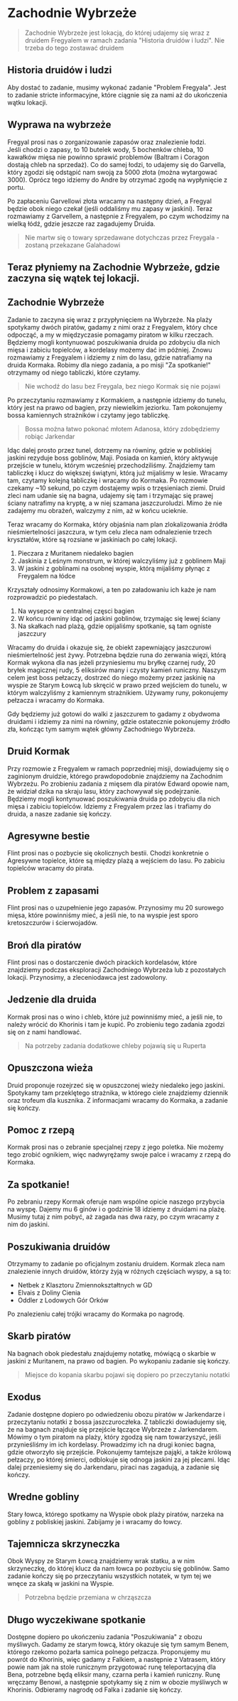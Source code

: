 # Zachodnie Wybrzeże

> Zachodnie Wybrzeże jest lokacją, do której udajemy się wraz z druidem Fregyalem w ramach zadania "Historia druidów i ludzi". Nie trzeba do tego zostawać druidem

## Historia druidów i ludzi

Aby dostać to zadanie, musimy wykonać zadanie "Problem Fregyala".
Jest to zadanie stricte informacyjne, które ciągnie się za nami aż do ukończenia wątku lokacji.

## Wyprawa na wybrzeże

Fregyal prosi nas o zorganizowanie zapasów oraz znalezienie łodzi.  
Jeśli chodzi o zapasy, to 10 butelek wody, 5 bochenków chleba, 10 kawałków mięsa nie powinno sprawić problemów (Baltram i Coragon dostają chleb na sprzedaż). Co do samej łodzi, to udajemy się do Garvella, który zgodzi się odstąpić nam swoją za 5000 złota (można wytargować 3000). Oprócz tego idziemy do Andre by otrzymać zgodę na wypłynięcie z portu.

Po zapłaceniu Garvellowi złota wracamy na następny dzień, a Fregyal będzie obok niego czekał (jeśli oddaliśmy mu zapasy w jaskini). Teraz rozmawiamy z Garvellem, a następnie z Fregyalem, po czym wchodzimy na wielką łódź, gdzie jeszcze raz zagadujemy Druida.
> Nie martw się o towary sprzedawane dotychczas przez Freygala - zostaną przekazane Galahadowi

## Teraz płyniemy na Zachodnie Wybrzeże, gdzie zaczyna się wątek tej lokacji.

## Zachodnie Wybrzeże

Zadanie to zaczyna się wraz z przypłynięciem na Wybrzeże. Na plaży spotykamy dwóch piratów, gadamy z nimi oraz z Fregyalem, który chce odpocząć, a my w międzyczasie pomagamy piratom w kilku rzeczach. Będziemy mogli kontynuować poszukiwania druida po zdobyciu dla nich mięsa i zabiciu topielców, a kordelasy możemy dać im później. Znowu rozmawiamy z Fregyalem i idziemy z nim do lasu, gdzie natrafiamy na druida Kormaka. Robimy dla niego zadania, a po misji "Za spotkanie!" otrzymamy od niego tabliczki, które czytamy.
> Nie wchodź do lasu bez Freygala, bez niego Kormak się nie pojawi

Po przeczytaniu rozmawiamy z Kormakiem, a następnie idziemy do tunelu, który jest na prawo od bagien, przy niewielkim jeziorku. Tam pokonujemy bossa kamiennych strażników i czytamy jego tabliczkę. 
> Bossa można łatwo pokonać młotem Adanosa, który zdobędziemy robiąc Jarkendar

Idąc dalej prosto przez tunel, dotrzemy na równiny, gdzie w pobliskiej jaskini rezyduje boss goblinów, Maji. Posiada on kamień, który aktywuje przejście w tunelu, którym wcześniej przechodziliśmy. Znajdziemy tam tabliczkę i klucz do większej świątyni, którą już mijaliśmy w lesie. Wracamy tam, czytamy kolejną tabliczkę i wracamy do Kormaka. Po rozmowie czekamy ~10 sekund, po czym dostajemy wpis o trzęsieniach ziemi. Druid zleci nam udanie się na bagna, udajemy się tam i trzymając się prawej ściany natrafimy na kryptę, a w niej szamana jaszczuroludzi. Mimo że nie zadajemy mu obrażeń, walczymy z nim, aż w końcu ucieknie.

Teraz wracamy do Kormaka, który objaśnia nam plan zlokalizowania źródła nieśmiertelności jaszczura, w tym celu zleca nam odnalezienie trzech kryształów, które są rozsiane w jaskiniach po całej lokacji.

1. Pieczara z Muritanem niedaleko bagien
2. Jaskinia z Leśnym monstrum, w której walczyliśmy już z goblinem Maji
3. W jaskini z goblinami na osobnej wyspie, którą mijaliśmy płynąc z Freygalem na łódce

Krzyształy odnosimy Kormakowi, a ten po załadowaniu ich każe je nam rozprowadzić po piedestałach.

1. Na wysepce w centralnej częsci bagien
2. W końcu równiny idąc od jaskini goblinów, trzymając się lewej ściany
3. Na skałkach nad plażą, gdzie opijaliśmy spotkanie, są tam ogniste jaszczury

Wracamy do druida i okazuje się, że obiekt zapewniający jaszczurowi nieśmiertelność jest żywy. Potrzebna będzie runa do zerwania więzi, którą Kormak wykona dla nas jeżeli przyniesiemu mu bryłkę czarnej rudy, 20 bryłek magicznej rudy, 5 eliksirów many i czysty kamień runiczny. Naszym celem jest boss pełzaczy, dostrzeć do niego możemy przez jaskinię na wyspie ze Starym Łowcą lub skręcić w prawo przed wejściem do tunelu, w którym walczyliśmy z kamiennym strażnikiem. Używamy runy, pokonujemy pełzacza i wracamy do Kormaka.

Gdy będziemy już gotowi do walki z jaszczurem to gadamy z obydwoma druidami i idziemy za nimi na równiny, gdzie ostatecznie pokonujemy źródło zła, kończąc tym samym wątek główny Zachodniego Wybrzeża. 

## Druid Kormak

Przy rozmowie z Fregyalem w ramach poprzedniej misji, dowiadujemy się o zaginionym druidzie, którego prawdopodobnie znajdziemy na Zachodnim Wybrzeżu. Po zrobieniu zadania z mięsem dla piratów Edward opowie nam, że widział dzika na skraju lasu, który zachowywał się podejrzanie. Będziemy mogli kontynuować poszukiwania druida po zdobyciu dla nich mięsa i zabiciu topielców. Idziemy z Fregyalem przez las i trafiamy do druida, a nasze zadanie się kończy.

## Agresywne bestie

Flint prosi nas o pozbycie się okolicznych bestii. Chodzi konkretnie o Agresywne topielce, które są między plażą a wejściem do lasu. Po zabiciu topielców wracamy do pirata.

## Problem z zapasami

Flint prosi nas o uzupełnienie jego zapasów. Przynosimy mu 20 surowego mięsa, które powinniśmy mieć, a jeśli nie, to na wyspie jest sporo kretoszczurów i ścierwojadów.

## Broń dla piratów

Flint prosi nas o dostarczenie dwóch pirackich kordelasów, które znajdziemy podczas eksploracji Zachodniego Wybrzeża lub z pozostałych lokacji. Przynosimy, a zleceniodawca jest zadowolony.

## Jedzenie dla druida

Kormak prosi nas o wino i chleb, które już powinniśmy mieć, a jeśli nie, to należy wrócić do Khorinis i tam je kupić. Po zrobieniu tego zadania zgodzi się on z nami handlować.
> Na potrzeby zadania dodatkowe chleby pojawią się u Ruperta

## Opuszczona wieża

Druid proponuje rozejrzeć się w opuszczonej wieży niedaleko jego jaskini. Spotykamy tam przeklętego strażnika, w którego ciele znajdziemy dziennik oraz trofeum dla kusznika. Z informacjami wracamy do Kormaka, a zadanie się kończy.

## Pomoc z rzepą

Kormak prosi nas o zebranie specjalnej rzepy z jego poletka. Nie możemy tego zrobić ognikiem, więc nadwyrężamy swoje palce i wracamy z rzepą do Kormaka.

## Za spotkanie!

Po zebraniu rzepy Kormak oferuje nam wspólne opicie naszego przybycia na wyspę. Dajemy mu 6 ginów i o godzinie 18 idziemy z druidami na plażę. Musimy tutaj z nim pobyć, aż zagada nas dwa razy, po czym wracamy z nim do jaskini.

## Poszukiwania druidów

Otrzymamy to zadanie po oficjalnym zostaniu druidem. Kormak zleca nam znalezienie innych druidów, którzy żyją w różnych częściach wyspy, a są to:  
- Netbek z Klasztoru Zmiennokształtnych w GD
- Elvais z Doliny Cienia
- Oddler z Lodowych Gór Orków

Po znalezieniu całej trójki wracamy do Kormaka po nagrodę.

## Skarb piratów

Na bagnach obok piedestału znajdujemy notatkę, mówiącą o skarbie w jaskini z Muritanem, na prawo od bagien. Po wykopaniu zadanie się kończy.
> Miejsce do kopania skarbu pojawi się dopiero po przeczytaniu notatki

## Exodus

Zadanie dostępne dopiero po odwiedzeniu obozu piratów w Jarkendarze i przeczytaniu notatki z bossa jaszczuroczłeka.
Z tabliczki dowiadujemy się, że na bagnach znajduje się przejście łączące Wybrzeże z Jarkendarem. Mówimy o tym piratom na plaży, który zgodzą się nam towarzyszyć, jeśli przynieśliśmy im ich kordelasy. Prowadzimy ich na drugi koniec bagna, gdzie otworzyło się przejście. Pokonujemy tamtejsze pająki, a także królową pełzaczy, po której śmierci, odblokuje się odnoga jaskini za jej plecami. Idąc dalej przeniesiemy się do Jarkendaru, piraci nas zagadują, a zadanie się kończy.

## Wredne gobliny

Stary łowca, którego spotkamy na Wyspie obok plaży piratów, narzeka na gobliny z pobliskiej jaskini. Zabijamy je i wracamy do łowcy.

## Tajemnicza skrzyneczka

Obok Wyspy ze Starym Łowcą znajdziemy wrak statku, a w nim skrzyneczkę, do której klucz da nam łowca po pozbyciu się goblinów. Samo zadanie kończy się po przeczytaniu wszystkich notatek, w tym tej we wnęce za skałą w jaskini na Wyspie.
> Potrzebna będzie przemiana w chrząszcza

## Długo wyczekiwane spotkanie

Dostępne dopiero po ukończeniu zadania "Poszukiwania" z obozu myśliwych.
Gadamy ze starym łowcą, który okazuje się tym samym Benem, którego rzekomo pożarła samica polnego pełzacza. Proponujemy mu powrót do Khorinis, więc gadamy z Falkiem, a następnie z Vatrasem, który powie nam jak na stole runicznym przygotować runę teleportacyjną dla Bena, potrzebne będą eliksir many, czarna perła i kamień runiczny. Runę wręczamy Benowi, a następnie spotykamy się z nim w obozie myśliwych w Khorinis. Odbieramy nagrodę od Falka i zadanie się kończy.
